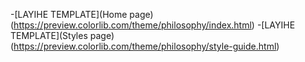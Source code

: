 -[LAYIHE TEMPLATE](Home page)(https://preview.colorlib.com/theme/philosophy/index.html)
-[LAYIHE TEMPLATE](Styles page)(https://preview.colorlib.com/theme/philosophy/style-guide.html)